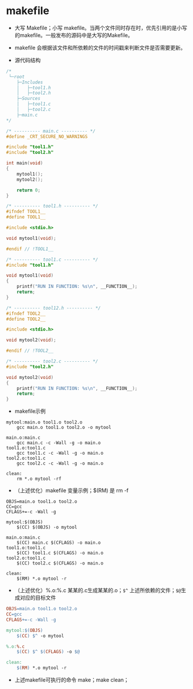 # makefile

- 大写 Makefile；小写 makefile。当两个文件同时存在时，优先引用的是小写的makefile。一般发布的源码中是大写的Makefile。

- makefile 会根据该文件和所依赖的文件的时间戳来判断文件是否需要更新。

- 源代码结构

```c
/*
 └─root
    ├─Includes
    │	├─tool1.h
    │	├─tool2.h
    ├─Sources
    │	├─tool1.c
    │	├─tool2.c
    ├─main.c
*/

/* ---------- main.c ---------- */
#define _CRT_SECURE_NO_WARNINGS

#include "tool1.h"
#include "tool2.h"

int main(void)
{
    mytool1();
    mytool2();

    return 0;
}

/* ---------- tool1.h ---------- */
#ifndef TOOL1__
#define TOOL1__

#include <stdio.h>

void mytool1(void);

#endif // !TOOL1__

/* ---------- tool1.c ---------- */
#include "tool1.h"

void mytool1(void)
{
    printf("RUN IN FUNCTION: %s\n", __FUNCTION__);
    return;
}

/* ---------- tool12.h ---------- */
#ifndef TOOL2__
#define TOOL2__

#include <stdio.h>

void mytool2(void);

#endif // !TOOL2__

/* ---------- tool2.c ---------- */
#include "tool2.h"

void mytool2(void)
{
    printf("RUN IN FUNCTION: %s\n", __FUNCTION__);
    return;
}
```

- makefile示例
```shell
mytool:main.o tool1.o tool2.o
    gcc main.o tool1.o tool2.o -o mytool

main.o:main.c
    gcc main.c -c -Wall -g -o main.o
tool1.o:tool1.c
    gcc tool1.c -c -Wall -g -o main.o
tool2.o:tool1.c
    gcc tool2.c -c -Wall -g -o main.o

clean:
    rm *.o mytool -rf
```

- （上述优化）makefile 变量示例；$(RM) 是 rm -f
```shell
OBJS=main.o tool1.o tool2.o
CC=gcc
CFLAGS+=-c -Wall -g

mytool:$(OBJS)
    $(CC) $(OBJS) -o mytool

main.o:main.c
    $(CC) main.c $(CFLAGS) -o main.o
tool1.o:tool1.c
    $(CC) tool1.c $(CFLAGS) -o main.o
tool2.o:tool1.c
    $(CC) tool2.c $(CFLAGS) -o main.o

clean:
    $(RM) *.o mytool -r
```

- （上述优化）%.o:%.c 某某的.c生成某某的.o；`$^` 上述所依赖的文件；`$@`生成对应的目标文件
```makefile
OBJS=main.o tool1.o tool2.o
CC=gcc
CFLAGS+=-c -Wall -g

mytool:$(OBJS)
    $(CC) $^ -o mytool

%.o:%.c
    $(CC) $^ $(CFLAGS) -o $@

clean:
    $(RM) *.o mytool -r
```

- 上述makefile可执行的命令 make；make clean；